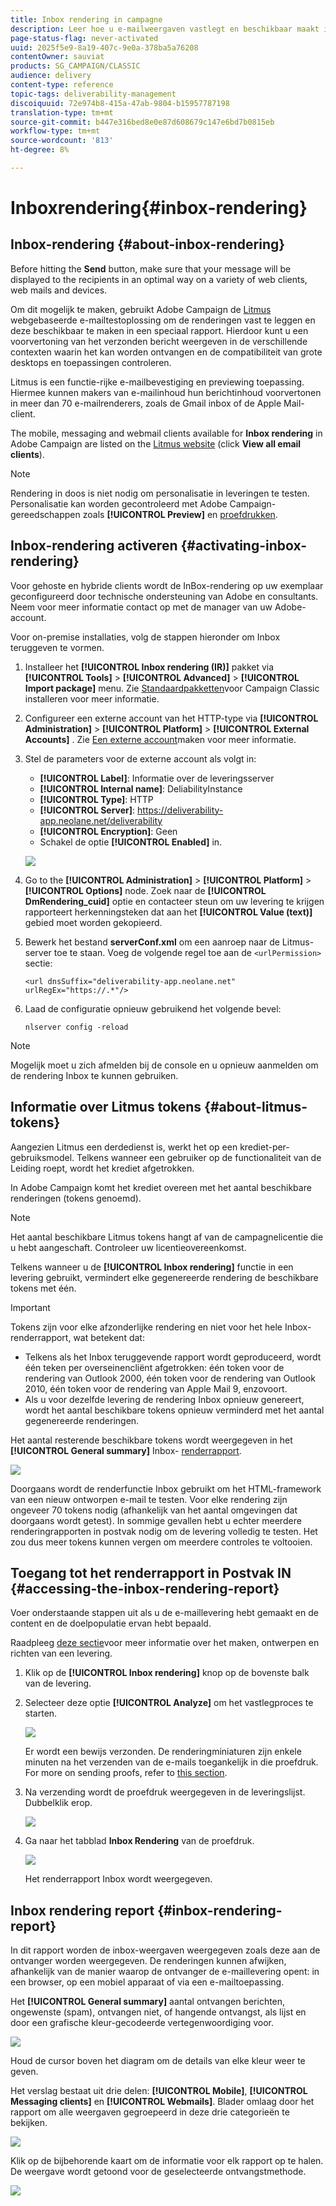 ```yaml
---
title: Inbox rendering in campagne
description: Leer hoe u e-mailweergaven vastlegt en beschikbaar maakt in een speciaal rapport
page-status-flag: never-activated
uuid: 2025f5e9-8a19-407c-9e0a-378ba5a76208
contentOwner: sauviat
products: SG_CAMPAIGN/CLASSIC
audience: delivery
content-type: reference
topic-tags: deliverability-management
discoiquuid: 72e974b8-415a-47ab-9804-b15957787198
translation-type: tm+mt
source-git-commit: b447e316bed8e0e87d608679c147e6bd7b0815eb
workflow-type: tm+mt
source-wordcount: '813'
ht-degree: 8%

---
```



# Inboxrendering{#inbox-rendering}

## Inbox-rendering {#about-inbox-rendering}

Before hitting the **Send** button, make sure that your message will be displayed to the recipients in an optimal way on a variety of web clients, web mails and devices.

Om dit mogelijk te maken, gebruikt Adobe Campaign de [Litmus](https://litmus.com/email-testing) webgebaseerde e-mailtestoplossing om de renderingen vast te leggen en deze beschikbaar te maken in een speciaal rapport. Hierdoor kunt u een voorvertoning van het verzonden bericht weergeven in de verschillende contexten waarin het kan worden ontvangen en de compatibiliteit van grote desktops en toepassingen controleren.

Litmus is een functie-rijke e-mailbevestiging en previewing toepassing. Hiermee kunnen makers van e-mailinhoud hun berichtinhoud voorvertonen in meer dan 70 e-mailrenderers, zoals de Gmail inbox of de Apple Mail-client.

The mobile, messaging and webmail clients available for **Inbox rendering** in Adobe Campaign are listed on the [Litmus website](https://litmus.com/email-testing) (click **View all email clients**).

>[!NOTE]
>
>Rendering in doos is niet nodig om personalisatie in leveringen te testen. Personalisatie kan worden gecontroleerd met Adobe Campaign-gereedschappen zoals **[!UICONTROL Preview]** en [proefdrukken](../../delivery/using/steps-validating-the-delivery.md#sending-a-proof).

## Inbox-rendering activeren {#activating-inbox-rendering}

Voor gehoste en hybride clients wordt de InBox-rendering op uw exemplaar geconfigureerd door technische ondersteuning van Adobe en consultants. Neem voor meer informatie contact op met de manager van uw Adobe-account.

Voor on-premise installaties, volg de stappen hieronder om Inbox teruggeven te vormen.

1. Installeer het **[!UICONTROL Inbox rendering (IR)]** pakket via **[!UICONTROL Tools]** > **[!UICONTROL Advanced]** > **[!UICONTROL Import package]** menu. Zie [Standaardpakketten](../../installation/using/installing-campaign-standard-packages.md)voor Campaign Classic installeren voor meer informatie.
1. Configureer een externe account van het HTTP-type via **[!UICONTROL Administration]** > **[!UICONTROL Platform]** > **[!UICONTROL External Accounts]** . Zie [Een externe account](../../platform/using/external-accounts.md#creating-an-external-account)maken voor meer informatie.
1. Stel de parameters voor de externe account als volgt in:
   * **[!UICONTROL Label]**: Informatie over de leveringsserver
   * **[!UICONTROL Internal name]**: DeliabilityInstance
   * **[!UICONTROL Type]**: HTTP
   * **[!UICONTROL Server]**: https://deliverability-app.neolane.net/deliverability
   * **[!UICONTROL Encryption]**: Geen
   * Schakel de optie **[!UICONTROL Enabled]** in.

   ![](assets/s_tn_inbox_rendering_external-account.png)

1. Go to the **[!UICONTROL Administration]** > **[!UICONTROL Platform]** > **[!UICONTROL Options]** node. Zoek naar de **[!UICONTROL DmRendering_cuid]** optie en contacteer steun om uw levering te krijgen rapporteert herkenningsteken dat aan het **[!UICONTROL Value (text)]** gebied moet worden gekopieerd.
1. Bewerk het bestand **serverConf.xml** om een aanroep naar de Litmus-server toe te staan. Voeg de volgende regel toe aan de `<urlPermission>` sectie:

   ```
   <url dnsSuffix="deliverability-app.neolane.net" urlRegEx="https://.*"/>
   ```

1. Laad de configuratie opnieuw gebruikend het volgende bevel:

   ```
   nlserver config -reload
   ```

>[!NOTE]
>
>Mogelijk moet u zich afmelden bij de console en u opnieuw aanmelden om de rendering Inbox te kunnen gebruiken.

## Informatie over Litmus tokens {#about-litmus-tokens}

Aangezien Litmus een derdedienst is, werkt het op een krediet-per-gebruiksmodel. Telkens wanneer een gebruiker op de functionaliteit van de Leiding roept, wordt het krediet afgetrokken.

In Adobe Campaign komt het krediet overeen met het aantal beschikbare renderingen (tokens genoemd).

>[!NOTE]
>
>Het aantal beschikbare Litmus tokens hangt af van de campagnelicentie die u hebt aangeschaft. Controleer uw licentieovereenkomst.

Telkens wanneer u de **[!UICONTROL Inbox rendering]** functie in een levering gebruikt, vermindert elke gegenereerde rendering de beschikbare tokens met één.

>[!IMPORTANT]
>
>Tokens zijn voor elke afzonderlijke rendering en niet voor het hele Inbox-renderrapport, wat betekent dat:
>
>* Telkens als het Inbox teruggevende rapport wordt geproduceerd, wordt één teken per overseinencliënt afgetrokken: één token voor de rendering van Outlook 2000, één token voor de rendering van Outlook 2010, één token voor de rendering van Apple Mail 9, enzovoort.
>* Als u voor dezelfde levering de rendering Inbox opnieuw genereert, wordt het aantal beschikbare tokens opnieuw verminderd met het aantal gegenereerde renderingen.

>



Het aantal resterende beschikbare tokens wordt weergegeven in het **[!UICONTROL General summary]** Inbox- [renderrapport](#inbox-rendering-report).

![](assets/s_tn_inbox_rendering_tokens.png)

Doorgaans wordt de renderfunctie Inbox gebruikt om het HTML-framework van een nieuw ontworpen e-mail te testen. Voor elke rendering zijn ongeveer 70 tokens nodig (afhankelijk van het aantal omgevingen dat doorgaans wordt getest). In sommige gevallen hebt u echter meerdere renderingrapporten in postvak nodig om de levering volledig te testen. Het zou dus meer tokens kunnen vergen om meerdere controles te voltooien.

## Toegang tot het renderrapport in Postvak IN {#accessing-the-inbox-rendering-report}

Voer onderstaande stappen uit als u de e-maillevering hebt gemaakt en de content en de doelpopulatie ervan hebt bepaald.

Raadpleeg [deze sectie](../../delivery/using/about-email-channel.md)voor meer informatie over het maken, ontwerpen en richten van een levering.

1. Klik op de **[!UICONTROL Inbox rendering]** knop op de bovenste balk van de levering.
1. Selecteer deze optie **[!UICONTROL Analyze]** om het vastlegproces te starten.

   ![](assets/s_tn_inbox_rendering_button.png)

   Er wordt een bewijs verzonden. De renderingminiaturen zijn enkele minuten na het verzenden van de e-mails toegankelijk in die proefdruk. For more on sending proofs, refer to [this section](../../delivery/using/steps-validating-the-delivery.md#sending-a-proof).

1. Na verzending wordt de proefdruk weergegeven in de leveringslijst. Dubbelklik erop.

   ![](assets/s_tn_inbox_rendering_delivery_list.png)

1. Ga naar het tabblad **Inbox Rendering** van de proefdruk.

   ![](assets/s_tn_inbox_rendering_tab.png)

   Het renderrapport Inbox wordt weergegeven.

## Inbox rendering report {#inbox-rendering-report}

In dit rapport worden de inbox-weergaven weergegeven zoals deze aan de ontvanger worden weergegeven. De renderingen kunnen afwijken, afhankelijk van de manier waarop de ontvanger de e-maillevering opent: in een browser, op een mobiel apparaat of via een e-mailtoepassing.

Het **[!UICONTROL General summary]** aantal ontvangen berichten, ongewenste (spam), ontvangen niet, of hangende ontvangst, als lijst en door een grafische kleur-gecodeerde vertegenwoordiging voor.

![](assets/s_tn_inbox_rendering_summary.png)

Houd de cursor boven het diagram om de details van elke kleur weer te geven.

Het verslag bestaat uit drie delen: **[!UICONTROL Mobile]**, **[!UICONTROL Messaging clients]** en **[!UICONTROL Webmails]**. Blader omlaag door het rapport om alle weergaven gegroepeerd in deze drie categorieën te bekijken.

![](assets/s_tn_inbox_rendering_report.png)

Klik op de bijbehorende kaart om de informatie voor elk rapport op te halen. De weergave wordt getoond voor de geselecteerde ontvangstmethode.

![](assets/s_tn_inbox_rendering_example.png)

